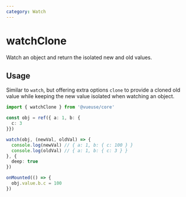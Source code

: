 ```yaml
---
category: Watch
---
```


# watchClone

Watch an object and return the isolated new and old values.

## Usage

Similar to `watch`, but offering extra options `clone` to provide a cloned old value while keeping the new value isolated when watching an object.

```ts
import { watchClone } from '@vueuse/core'

const obj = ref({ a: 1, b: {
  c: 3
}})

watch(obj, (newVal, oldVal) => {
  console.log(newVal) // { a: 1, b: { c: 100 } }
  console.log(oldVal) // { a: 1, b: { c: 3 } }
}, {
  deep: true
})

onMounted(() => {
  obj.value.b.c = 100
})
```
